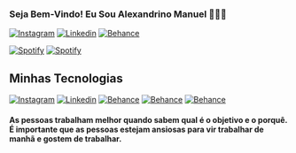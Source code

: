 ### Seja Bem-Vindo! Eu Sou Alexandrino Manuel 👨🏾‍💻

[![Instagram](https://img.shields.io/badge/Instagram-E4405F?style=for-the-badge&logo=instagram&logoColor=white)](https://www.instagram.com/the_alexandrino/)
[![Linkedin](https://img.shields.io/badge/LinkedIn-0077B5?style=for-the-badge&logo=linkedin&logoColor=white)](https://www.linkedin.com/in/alexandrino-manuel-9b78792a1/)
[![Behance](https://img.shields.io/badge/-Behance-blue?style=for-the-badge&logo=behance&logoColor=white)](https://www.behance.net/the_alexandrino)

[![Spotify](https://img.shields.io/badge/Spotify-1ED760?&style=for-the-badge&logo=spotify&logoColor=white)](https://open.spotify.com/playlist/4gbKj51BH1yp44jKi9mhmX?si=78fe8e56b89b4428)
[![Spotify](https://img.shields.io/badge/Steam-000000?style=for-the-badge&logo=steam&logoColor=white)](https://steam.com/alexandrinomanuel0)




## Minhas Tecnologias

[![Instagram](https://img.shields.io/badge/HTML5-E34F26?style=for-the-badge&logo=html5&logoColor=white)]()
[![Linkedin](https://img.shields.io/badge/CSS3-1572B6?style=for-the-badge&logo=css3&logoColor=white)](https://www.linkedin.com/in/alexandrino-manuel-9b78792a1/)
[![Behance](https://img.shields.io/badge/JavaScript-F7DF1E?style=for-the-badge&logo=javascript&logoColor=black)](https://www.behance.net/the_alexandrino)
[![Behance](https://img.shields.io/badge/PHP-777BB4?style=for-the-badge&logo=php&logoColor=white)](https://www.behance.net/the_alexandrino)
[![Behance](https://img.shields.io/badge/Vue.js-35495E?style=for-the-badge&logo=vue.js&logoColor=4FC08D)](https://www.behance.net/the_alexandrino)




#### As pessoas trabalham melhor quando sabem qual é o objetivo e o porquê. É importante que as pessoas estejam ansiosas para vir trabalhar de manhã e gostem de trabalhar.



